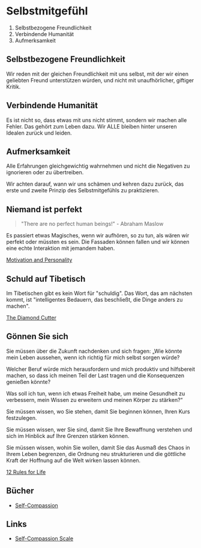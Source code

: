 # Selbstmitgefühl

1. Selbstbezogene Freundlichkeit
2. Verbindende Humanität
3. Aufmerksamkeit

## Selbstbezogene Freundlichkeit

Wir reden mit der gleichen Freundlichkeit mit uns selbst, mit der wir einen geliebten Freund unterstützen würden, und nicht mit unaufhörlicher, giftiger Kritik.

## Verbindende Humanität

Es ist nicht so, dass etwas mit uns nicht stimmt, sondern wir machen alle Fehler. Das gehört zum Leben dazu. Wir ALLE bleiben hinter unseren Idealen zurück und leiden.

## Aufmerksamkeit

Alle Erfahrungen gleichgewichtig wahrnehmen und nicht die Negativen zu ignorieren oder zu übertreiben.

Wir achten darauf, wann wir uns schämen und kehren dazu zurück, das erste und zweite Prinzip des Selbstmitgefühls zu praktizieren.

## Niemand ist perfekt

> "There are no perfect human beings!" - Abraham Maslow

Es passiert etwas Magisches, wenn wir aufhören, so zu tun, als wären wir perfekt oder müssten es sein. Die Fassaden können fallen und wir können eine echte Interaktion mit jemandem haben.

[Motivation and Personality](https://www.goodreads.com/book/show/1297177.Motivation_and_Personality)

## Schuld auf Tibetisch

Im Tibetischen gibt es kein Wort für "schuldig". Das Wort, das am nächsten kommt, ist "intelligentes Bedauern, das beschließt, die Dinge anders zu machen".

[The Diamond Cutter](https://www.goodreads.com/book/show/18117604-the-diamond-cutter)

## Gönnen Sie sich

Sie müssen über die Zukunft nachdenken und sich fragen: „Wie könnte mein Leben aussehen, wenn ich richtig für mich selbst sorgen würde?

Welcher Beruf würde mich herausfordern und mich produktiv und hilfsbereit machen, so dass ich meinen Teil der Last tragen und die Konsequenzen genießen könnte? 

Was soll ich tun, wenn ich etwas Freiheit habe, um meine Gesundheit zu verbessern, mein Wissen zu erweitern und meinen Körper zu stärken?“ 

Sie müssen wissen, wo Sie stehen, damit Sie beginnen können, Ihren Kurs festzulegen. 

Sie müssen wissen, wer Sie sind, damit Sie Ihre Bewaffnung verstehen und sich im Hinblick auf Ihre Grenzen stärken können. 

Sie müssen wissen, wohin Sie wollen, damit Sie das Ausmaß des Chaos in Ihrem Leben begrenzen, die Ordnung neu strukturieren und die göttliche Kraft der Hoffnung auf die Welt wirken lassen können.

[12 Rules for Life](https://www.goodreads.com/book/show/30257963-12-rules-for-life)

## Bücher

- [Self-Compassion](https://www.goodreads.com/book/show/10127008-self-compassion)

## Links

- [Self-Compassion Scale](https://self-compassion.org/self-compassion-scales-for-researchers/)